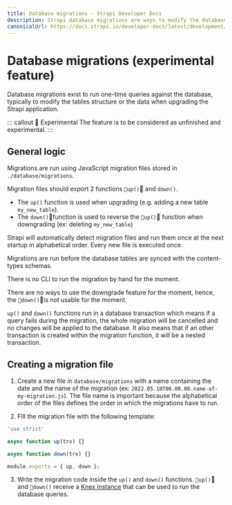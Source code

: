 ```yaml
---
title: Database migrations - Strapi Developer Docs
description: Strapi database migrations are ways to modify the database
canonicalUrl: https://docs.strapi.io/developer-docs/latest/development/backend-customization/database-migrations.html
---
```


# Database migrations (experimental feature)

Database migrations exist to run one-time queries against the database, typically to modify the tables structure or the data when upgrading the Strapi application.

::: callout 🚧  Experimental
The feature is to be considered as unfinished and experimental.
:::

## General logic

Migrations are run using JavaScript migration files stored in `./database/migrations`.

Migration files should export 2 functions `up()` and `down()`.
- The `up()` function is used when upgrading (e.g. adding a new table `my_new_table`).
- The `down()`function is used to reverse the `up()` function when downgrading (ex: deleting `my_new_table`)

Strapi will automatically detect migration files and run them once at the next startup in alphabetical order. Every new file is executed once.

Migrations are run before the database tables are synced with the content-types schemas.

There is no CLI to run the migration by hand for the moment.

There are no ways to use the downgrade feature for the moment, hence, the `down()`is not usable for the moment.

`up()` and `down()` functions run in a database transaction which means if a query fails during the migration, the whole migration will be cancelled and no changes will be applied to the database. It also means that if an other transaction is created within the migration function, it will be a nested transaction.

## Creating a migration file

1. Create a new file in `database/migrations` with a name containing the date and the name of the migration (ex: `2022.05.10T00.00.00.name-of-my-migration.js`). The file name is important because the alphabetical order of the files defines the order in which the migrations have to run.

2. Fill the migration file with the following template:

```jsx
'use strict'

async function up(trx) {}

async function down(trx) {}

module.exports = { up, down };
```

3. Write the migration code inside the `up()` and `down()` functions.
`up()` and `down()` receive a [Knex instance](https://knexjs.org/) that can be used to run the database queries.
